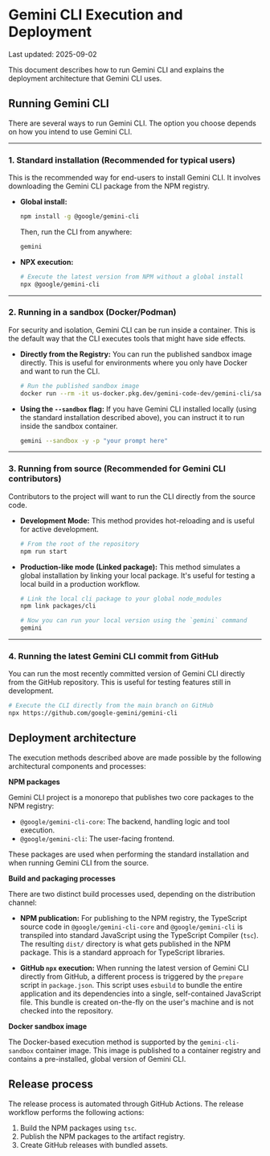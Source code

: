 # Gemini CLI Execution and Deployment
Last updated: 2025-09-02

This document describes how to run Gemini CLI and explains the deployment architecture that Gemini CLI uses.

## Running Gemini CLI

There are several ways to run Gemini CLI. The option you choose depends on how you intend to use Gemini CLI.

---

### 1. Standard installation (Recommended for typical users)

This is the recommended way for end-users to install Gemini CLI. It involves downloading the Gemini CLI package from the NPM registry.

- **Global install:**

  ```bash
  npm install -g @google/gemini-cli
  ```

  Then, run the CLI from anywhere:

  ```bash
  gemini
  ```

- **NPX execution:**

  ```bash
  # Execute the latest version from NPM without a global install
  npx @google/gemini-cli
  ```

---

### 2. Running in a sandbox (Docker/Podman)

For security and isolation, Gemini CLI can be run inside a container. This is the default way that the CLI executes tools that might have side effects.

- **Directly from the Registry:**
  You can run the published sandbox image directly. This is useful for environments where you only have Docker and want to run the CLI.
  ```bash
  # Run the published sandbox image
  docker run --rm -it us-docker.pkg.dev/gemini-code-dev/gemini-cli/sandbox:0.1.1
  ```
- **Using the `--sandbox` flag:**
  If you have Gemini CLI installed locally (using the standard installation described above), you can instruct it to run inside the sandbox container.
  ```bash
  gemini --sandbox -y -p "your prompt here"
  ```

---

### 3. Running from source (Recommended for Gemini CLI contributors)

Contributors to the project will want to run the CLI directly from the source code.

- **Development Mode:**
  This method provides hot-reloading and is useful for active development.
  ```bash
  # From the root of the repository
  npm run start
  ```
- **Production-like mode (Linked package):**
  This method simulates a global installation by linking your local package. It's useful for testing a local build in a production workflow.

  ```bash
  # Link the local cli package to your global node_modules
  npm link packages/cli

  # Now you can run your local version using the `gemini` command
  gemini
  ```

---

### 4. Running the latest Gemini CLI commit from GitHub

You can run the most recently committed version of Gemini CLI directly from the GitHub repository. This is useful for testing features still in development.

```bash
# Execute the CLI directly from the main branch on GitHub
npx https://github.com/google-gemini/gemini-cli
```

## Deployment architecture

The execution methods described above are made possible by the following architectural components and processes:

**NPM packages**

Gemini CLI project is a monorepo that publishes two core packages to the NPM registry:

- `@google/gemini-cli-core`: The backend, handling logic and tool execution.
- `@google/gemini-cli`: The user-facing frontend.

These packages are used when performing the standard installation and when running Gemini CLI from the source.

**Build and packaging processes**

There are two distinct build processes used, depending on the distribution channel:

- **NPM publication:** For publishing to the NPM registry, the TypeScript source code in `@google/gemini-cli-core` and `@google/gemini-cli` is transpiled into standard JavaScript using the TypeScript Compiler (`tsc`). The resulting `dist/` directory is what gets published in the NPM package. This is a standard approach for TypeScript libraries.

- **GitHub `npx` execution:** When running the latest version of Gemini CLI directly from GitHub, a different process is triggered by the `prepare` script in `package.json`. This script uses `esbuild` to bundle the entire application and its dependencies into a single, self-contained JavaScript file. This bundle is created on-the-fly on the user's machine and is not checked into the repository.

**Docker sandbox image**

The Docker-based execution method is supported by the `gemini-cli-sandbox` container image. This image is published to a container registry and contains a pre-installed, global version of Gemini CLI.

## Release process

The release process is automated through GitHub Actions. The release workflow performs the following actions:

1.  Build the NPM packages using `tsc`.
2.  Publish the NPM packages to the artifact registry.
3.  Create GitHub releases with bundled assets.
